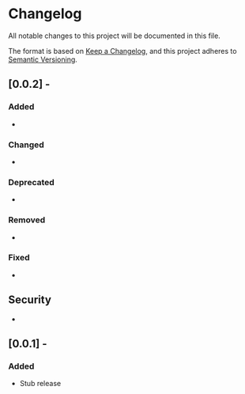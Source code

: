# Changelog

All notable changes to this project will be documented in this file.

The format is based on [Keep a Changelog](https://keepachangelog.com/),
and this project adheres to [Semantic Versioning](https://semver.org/).

## [0.0.2] - <Unreleased>

### Added

-

### Changed

-

### Deprecated

-

### Removed

-

### Fixed

-

## Security

-

## [0.0.1] - <date>

### Added

- Stub release
